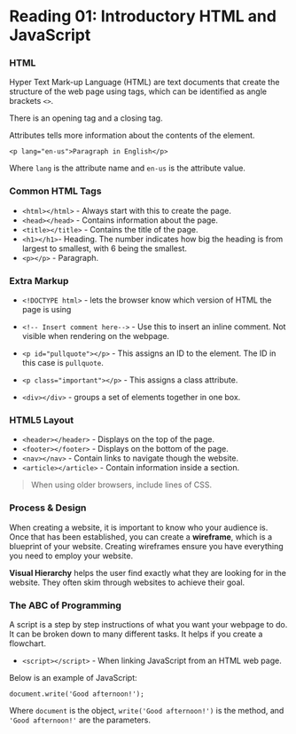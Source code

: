 # Reading 01: Introductory HTML and JavaScript
 ### HTML
Hyper Text Mark-up Language (HTML) are text documents that create the structure of the web page using tags, which can be identified as angle brackets `<>`. 

There is an opening tag and a closing tag. 

Attributes tells more information about the contents of the element.

```
<p lang="en-us">Paragraph in English</p>
```
Where `lang` is the attribute name and `en-us` is the attribute value. 
### Common HTML Tags

* `<html></html>` - Always start with this to create the page.
* `<head></head>` - Contains information about the page.
* `<title></title>` - Contains the title of the page.
* `<h1></h1>`- Heading. The number indicates how big the heading is from largest to smallest, with 6 being the smallest. 
* `<p></p>` - Paragraph.

### Extra Markup

* `<!DOCTYPE html>` - lets the browser know which version of HTML the page is using

* `<!-- Insert comment here-->` - Use this to insert an inline comment. Not visible when rendering on the webpage.

* `<p id="pullquote"></p>` - This assigns an ID to the element. The ID in this case is `pullquote`.

* `<p class="important"></p>` - This assigns a class attribute.

* `<div></div>` - groups a set of elements together in one box.

### HTML5 Layout

* `<header></header>` - Displays on the top of the page.
* `<footer></footer>` - Displays on the bottom of the page.
* `<nav></nav>` - Contain links to navigate though the website. 
* `<article></article>` - Contain information inside a section.

> When using older browsers, include lines of CSS.

### Process & Design

When creating a website, it is important to know who your audience is. Once that has been established, you can create a **wireframe**, which is a blueprint of your website. Creating wireframes ensure you have everything you need to employ your website. 

**Visual Hierarchy** helps the user find exactly what they are looking for in the website. They often skim through websites to achieve their goal.

### The ABC of Programming

A script is a step by step instructions of what you want your webpage to do. It can be broken down to many different tasks. It helps if you create a flowchart. 

* `<script></script>` - When linking JavaScript from an HTML web page.

Below is an example of JavaScript:
```
document.write('Good afternoon!');
```
Where `document` is the object, `write('Good afternoon!')` is the method, and `'Good afternoon!'` are the parameters.
